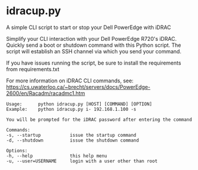 # idracup.py
A simple CLI script to start or stop your Dell PowerEdge with iDRAC

Simplify your CLI interaction with your Dell PowerEdge R720's iDRAC.
Quickly send a boot or shutdown command with this Python script.
The script will establish an SSH channel via which you send your command.

If you have issues running the script, be sure to install the requirements from requirements.txt

For more information on iDRAC CLI commands, 
see: https://cs.uwaterloo.ca/~brecht/servers/docs/PowerEdge-2600/en/Racadm/racadmc1.htm

    Usage:      python idracup.py [HOST] [COMMAND] [OPTION]
    Example:    python idracup.py i- 192.168.1.100 -s  

    You will be prompted for the iDRAC password after entering the command
    
    Commands:
    -s, --startup           issue the startup command
    -d, --shutdown          issue the shutdown command

    Options:
    -h, --help              this help menu
    -u, --user=USERNAME     login with a user other than root
